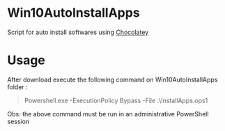 # Win10AutoInstallApps
Script for auto install softwares using [Chocolatey](http://chocolatey.org/)

# Usage
After download execute the following command on Win10AutoInstallApps folder : 
> Powershell.exe -ExecutionPolicy Bypass -File .\InstallApps.ops1

Obs: the above command must be run in an administrative PowerShell session
